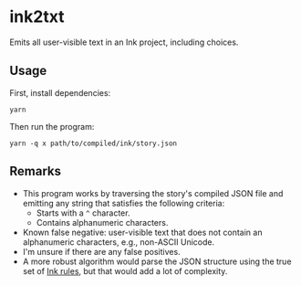 # ink2txt

Emits all user-visible text in an Ink project, including choices.

## Usage

First, install dependencies:

```
yarn
```

Then run the program:

```
yarn -q x path/to/compiled/ink/story.json
```

## Remarks

- This program works by traversing the story's compiled JSON file and emitting any string that satisfies the following criteria:
    - Starts with a `^` character.
    - Contains alphanumeric characters.
- Known false negative: user-visible text that does not contain an alphanumeric characters, e.g., non-ASCII Unicode.
- I'm unsure if there are any false positives.
- A more robust algorithm would parse the JSON structure using the true set of [Ink rules](https://github.com/inkle/ink/blob/master/Documentation/ink_JSON_runtime_format.md), but that would add a lot of complexity.